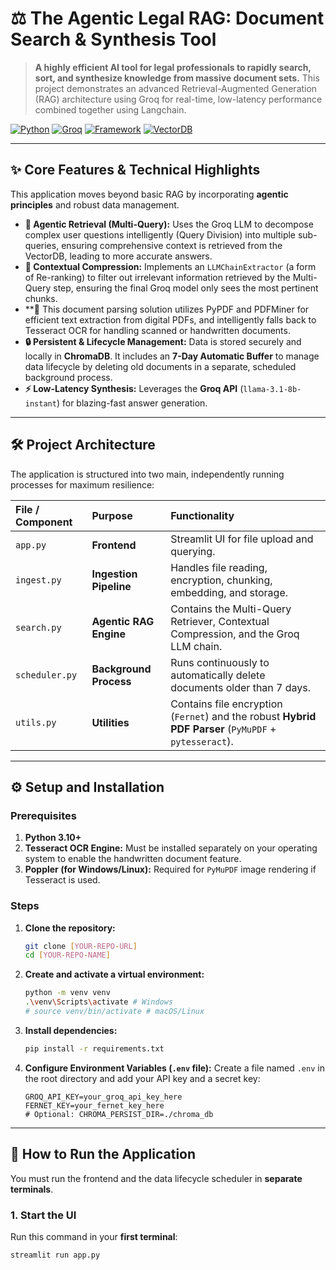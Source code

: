 # ⚖️ The Agentic Legal RAG: Document Search & Synthesis Tool

> **A highly efficient AI tool for legal professionals to rapidly search, sort, and synthesize knowledge from massive document sets.**
> This project demonstrates an advanced Retrieval-Augmented Generation (RAG) architecture using Groq for real-time, low-latency performance combined together using Langchain.

[![Python](https://img.shields.io/badge/Python-3.10+-blue?style=for-the-badge&logo=python)](https://www.python.org/)
[![Groq](https://img.shields.io/badge/LLM%20Engine-Groq-00A98F?style=for-the-badge&logo=groq&logoColor=white)](https://groq.com/)
[![Framework](https://img.shields.io/badge/Framework-LangChain-05E82D?style=for-the-badge&logo=chainlink&logoColor=white)](https://www.langchain.com/)
[![VectorDB](https://img.shields.io/badge/VectorDB-Chroma-189DFF?style=for-the-badge&logo=chroma&logoColor=white)](https://www.trychroma.com/)

---

## ✨ Core Features & Technical Highlights

This application moves beyond basic RAG by incorporating **agentic principles** and robust data management.

* **🧠 Agentic Retrieval (Multi-Query):** Uses the Groq LLM to decompose complex user questions intelligently (Query Division) into multiple sub-queries, ensuring comprehensive context is retrieved from the VectorDB, leading to more accurate answers.
* **🎯 Contextual Compression:** Implements an `LLMChainExtractor` (a form of Re-ranking) to filter out irrelevant information retrieved by the Multi-Query step, ensuring the final Groq model only sees the most pertinent chunks.
* **📄 This document parsing solution utilizes PyPDF and PDFMiner for efficient text extraction from digital PDFs, and intelligently falls back to Tesseract OCR for handling scanned or handwritten documents.
* **🔒 Persistent & Lifecycle Management:** Data is stored securely and locally in **ChromaDB**. It includes an **7-Day Automatic Buffer** to manage data lifecycle by deleting old documents in a separate, scheduled background process.
* **⚡ Low-Latency Synthesis:** Leverages the **Groq API** (`llama-3.1-8b-instant`) for blazing-fast answer generation.

---

## 🛠️ Project Architecture

The application is structured into two main, independently running processes for maximum resilience:

| File / Component | Purpose | Functionality |
| :--- | :--- | :--- |
| `app.py` | **Frontend** | Streamlit UI for file upload and querying. |
| `ingest.py` | **Ingestion Pipeline** | Handles file reading, encryption, chunking, embedding, and storage. |
| `search.py` | **Agentic RAG Engine** | Contains the Multi-Query Retriever, Contextual Compression, and the Groq LLM chain. |
| `scheduler.py` | **Background Process** | Runs continuously to automatically delete documents older than 7 days. |
| `utils.py` | **Utilities** | Contains file encryption (`Fernet`) and the robust **Hybrid PDF Parser** (`PyMuPDF` + `pytesseract`). |

---

## ⚙️ Setup and Installation

### Prerequisites

1.  **Python 3.10+**
2.  **Tesseract OCR Engine:** Must be installed separately on your operating system to enable the handwritten document feature.
3.  **Poppler (for Windows/Linux):** Required for `PyMuPDF` image rendering if Tesseract is used.

### Steps

1.  **Clone the repository:**
    ```bash
    git clone [YOUR-REPO-URL]
    cd [YOUR-REPO-NAME]
    ```

2.  **Create and activate a virtual environment:**
    ```bash
    python -m venv venv
    .\venv\Scripts\activate # Windows
    # source venv/bin/activate # macOS/Linux
    ```

3.  **Install dependencies:**
    ```bash
    pip install -r requirements.txt
    ```

4.  **Configure Environment Variables (`.env` file):**
    Create a file named `.env` in the root directory and add your API key and a secret key:
    ```
    GROQ_API_KEY=your_groq_api_key_here
    FERNET_KEY=your_fernet_key_here
    # Optional: CHROMA_PERSIST_DIR=./chroma_db
    ```

---

## 🚀 How to Run the Application

You must run the frontend and the data lifecycle scheduler in **separate terminals**.

### 1. Start the UI

Run this command in your **first terminal**:
```bash
streamlit run app.py
